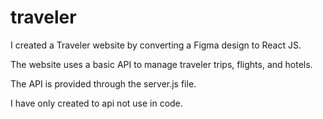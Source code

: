 # traveler

I created a Traveler website by converting a Figma design to React JS. 

The website uses a basic API to manage traveler trips, flights, and hotels.

The API is provided through the server.js file.

I have only created to api not use  in code.
